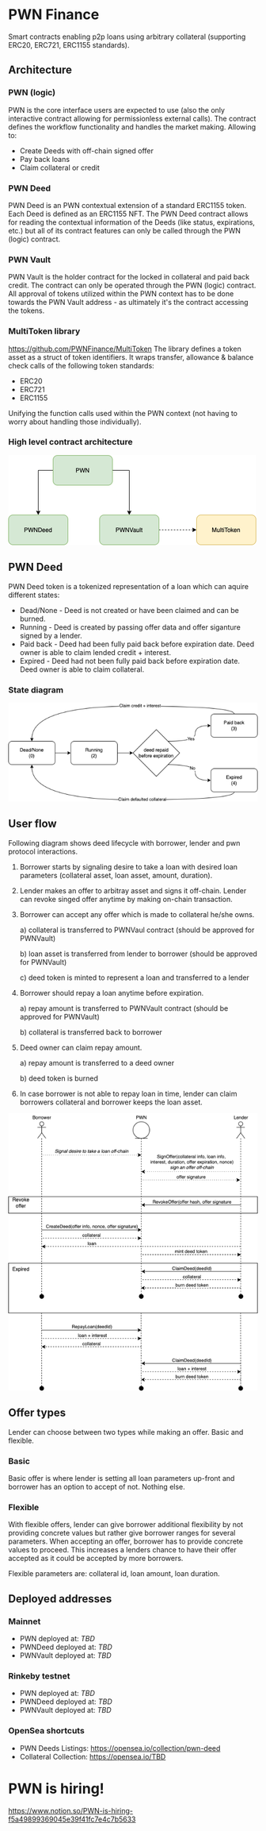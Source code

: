 # PWN Finance
Smart contracts enabling p2p loans using arbitrary collateral (supporting ERC20, ERC721, ERC1155 standards).

## Architecture
### PWN (logic)
PWN is the core interface users are expected to use (also the only interactive contract allowing for permissionless external calls).
The contract defines the workflow functionality and handles the market making. Allowing to:
- Create Deeds with off-chain signed offer
- Pay back loans
- Claim collateral or credit

### PWN Deed 
PWN Deed is an PWN contextual extension of a standard ERC1155 token. Each Deed is defined as an ERC1155 NFT. 
The PWN Deed contract allows for reading the contextual information of the Deeds (like status, expirations, etc.) 
but all of its contract features can only be called through the PWN (logic) contract. 

### PWN Vault
PWN Vault is the holder contract for the locked in collateral and paid back credit.
The contract can only be operated through the PWN (logic) contract. 
All approval of tokens utilized within the PWN context has to be done towards the PWN Vault address - 
as ultimately it's the contract accessing the tokens. 

### MultiToken library
https://github.com/PWNFinance/MultiToken
The library defines a token asset as a struct of token identifiers. 
It wraps transfer, allowance & balance check calls of the following token standards:
- ERC20
- ERC721 
- ERC1155

Unifying the function calls used within the PWN context (not having to worry about handling those individually).

### High level contract architecture
![PWN contracts interaction](.github/img/contracts_interaction.png "PWN contracts interaction")

## PWN Deed
PWN Deed token is a tokenized representation of a loan which can aquire different states:
- Dead/None - Deed is not created or have been claimed and can be burned.
- Running - Deed is created by passing offer data and offer siganture signed by a lender.
- Paid back - Deed had been fully paid back before expiration date. Deed owner is able to claim lended credit + interest.
- Expired - Deed had not been fully paid back before expiration date. Deed owner is able to claim collateral.

### State diagram
![Deed state diagram](.github/img/deed_state.png "Deed state diagram")

## User flow
Following diagram shows deed lifecycle with borrower, lender and pwn protocol interactions.

1. Borrower starts by signaling desire to take a loan with desired loan parameters (collateral asset, loan asset, amount, duration).
2. Lender makes an offer to arbitray asset and signs it off-chain. Lender can revoke singed offer anytime by making on-chain transaction.
3. Borrower can accept any offer which is made to collateral he/she owns.

    a) collateral is transferred to PWNVaul contract (should be approved for PWNVault)

    b) loan asset is transferred from lender to borrower (should be approved for PWNVault)

    c) deed token is minted to represent a loan and transferred to a lender

4. Borrower should repay a loan anytime before expiration.

    a) repay amount is transferred to PWNVault contract (should be approved for PWNVault)

    b) collateral is transferred back to borrower

5. Deed owner can claim repay amount.

    a) repay amount is transferred to a deed owner

    b) deed token is burned

6. In case borrower is not able to repay loan in time, lender can claim borrowers collateral and borrower keeps the loan asset.

![Basic user flow](.github/img/user_flow.png "Basic user flow")

## Offer types
Lender can choose between two types while making an offer. Basic and flexible.

### Basic
Basic offer is where lender is setting all loan parameters up-front and borrower has an option to accept of not. Nothing else.

### Flexible
With flexible offers, lender can give borrower additional flexibility by not providing concrete values but rather give borrower ranges for several parameters. When accepting an offer, borrower has to provide concrete values to proceed. This increases a lenders chance to have their offer accepted as it could be accepted by more borrowers.

Flexible parameters are: collateral id, loan amount, loan duration.

## Deployed addresses
### Mainnet
- PWN deployed at: _TBD_
- PWNDeed deployed at: _TBD_
- PWNVault deployed at: _TBD_

### Rinkeby testnet
- PWN deployed at: _TBD_
- PWNDeed deployed at: _TBD_
- PWNVault deployed at: _TBD_

### OpenSea shortcuts
- PWN Deeds Listings: https://opensea.io/collection/pwn-deed
- Collateral Collection: https://opensea.io/TBD

# PWN is hiring!
https://www.notion.so/PWN-is-hiring-f5a49899369045e39f41fc7e4c7b5633
